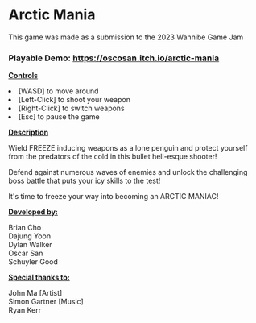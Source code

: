 # Arctic Mania
This game was made as a submission to the 2023 Wannibe Game Jam
### Playable Demo: https://oscosan.itch.io/arctic-mania
<ins>**Controls**

<li> [WASD] to move around <li\>
<li>  [Left-Click] to shoot your weapon <li\> 
<li> [Right-Click] to switch weapons <li\>
<li> [Esc] to pause the game <li\>
  
<ins>**Description**

Wield FREEZE inducing weapons as a lone penguin and protect yourself from the predators of the cold in this bullet hell-esque shooter!

Defend against numerous waves of  enemies and unlock the challenging boss battle that puts your icy skills to the test!

It's time to freeze your way into becoming an ARCTIC MANIAC!

<ins>**Developed by:**

Brian Cho <br />
Dajung Yoon <br />
Dylan Walker <br />
Oscar San <br />
Schuyler Good <br />


<ins>**Special thanks to:**

John Ma [Artist] <br />
Simon Gartner [Music] <br />
Ryan Kerr
